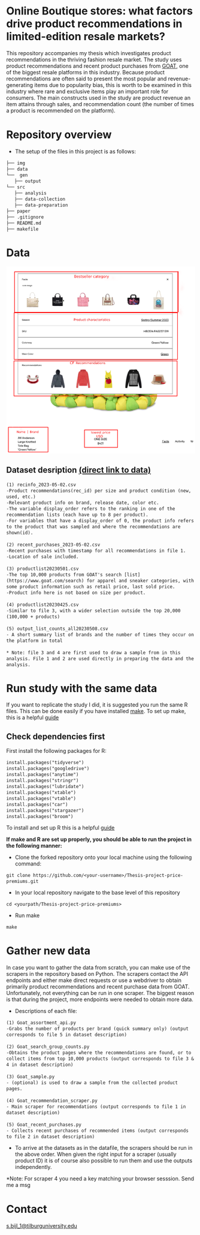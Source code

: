 # Online Boutique stores: what factors drive product recommendations in limited-edition resale markets?

This repository accompanies my thesis which investigates product recommendations in the thriving fashion resale market. The study uses product recommendations and recent 
product purchases from [GOAT](https://www.goat.com/), one of the biggest resale platforms in this industry. Because product recommendations are often said to present the 
most popular and revenue-generating items due to popularity bias, this is worth to be examined in this industry where rare and exclusive items play an important role for consumers. The main constructs used in the study are product revenue an item attains through sales, and recommendation count (the number of times a product is recommended on the platform). 



# Repository overview
- The setup of the files in this project is as follows:
```
├── img
├── data
└──  gen
   ├── output
└── src
   ├── analysis
   ├── data-collection
   ├── data-preparation
├── paper
├── .gitignore
├── README.md
├── makefile

```

# Data 

![Product recommendations on GOAT](img/facts_example_2.png)


## Dataset desription [(direct link to data)](https://drive.google.com/drive/u/0/folders/1HfVG22n4h4il92tmDk6Abf5qtocoBxyZ)

```
(1) recinfo_2023-05-02.csv
-Product recommendations(rec_id) per size and product condition (new, used, etc.)
-Relevant product info on brand, release date, color etc.
-The variable display_order refers to the ranking in one of the recommendation lists (each have up to 8 per product).
-For variables that have a display_order of 0, the product info refers to the product that was sampled and where the recommendations are shown(id).

(2) recent_purchases_2023-05-02.csv
-Recent purchases with timestamp for all recommendations in file 1.
-Location of sale included.

(3) productlist20230501.csv
-The top 10,000 products from GOAT's search [list](https://www.goat.com/search) for apparel and sneaker categories, with some product information such as retail price, last sold price.
-Product info here is not based on size per product.

(4) productlist20230425.csv
-Similar to file 3, with a wider selection outside the top 20,000 (100,000 + products)

(5) output_list_counts_all20230508.csv
- A short summary list of brands and the number of times they occur on the platform in total

* Note: file 3 and 4 are first used to draw a sample from in this analysis. File 1 and 2 are used directly in preparing the data and the analysis.
```


# Run study with the same data
If you want to replicate the study I did, it is suggested you run the same R files. This can be done easily if you have installed [make](https://gnuwin32.sourceforge.net/packages/make.htm). To set up make, this is a helpful [guide](https://tilburgsciencehub.com/building-blocks/configure-your-computer/automation-and-workflows/make/)

## Check dependencies first

First install the following packages for R:
```
install.packages("tidyverse")
install.packages("googledrive")
install.packages("anytime")
install.packages("stringr")
install.packages("lubridate")
install.packages("xtable")
install.packages("vtable")
install.packages("car")
install.packages("stargazer")
install.packages("broom")
```
To install and set up R this is a helpful [guide](https://tilburgsciencehub.com/building-blocks/configure-your-computer/statistics-and-computation/r/)

**If make and R are set up properly, you should be able to run the project in the following manner:**

- Clone the forked repository onto your local machine using the following command:
```
git clone https://github.com/<your-username>/Thesis-project-price-premiums.git
```
- In your local repository navigate to the base level of this repository
```
cd <yourpath/Thesis-project-price-premiums>
```
- Run make
```
make
```

# Gather new data
In case you want to gather the data from scratch, you can make use of the scrapers in the repository based on Python. The scrapers contact the API endpoints and either make direct requests or use a webdriver to obtain primarily product recommendations and  recent purchase data from GOAT. Unfortunately, not everything can be run in one scraper. The biggest reason is that during the project, more endpoints were needed to obtain more data. 

- Descriptions of each file:
```
(1) Goat_assortment_api.py
-Grabs the number of products per brand (quick summary only) (output corresponds to file 5 in dataset description)

(2) Goat_search_group_counts.py
-Obtains the product pages where the recommendations are found, or to collect items from top 10,000 products (output corresponds to file 3 & 4 in dataset description)

(3) Goat_sample.py
- (optional) is used to draw a sample from the collected product pages.

(4) Goat_recommendation_scraper.py
- Main scraper for recommendations (output corresponds to file 1 in dataset description)

(5) Goat_recent_purchases.py
- Collects recent purchases of recommended items (output corresponds to file 2 in dataset description)

```
- To arrive at the datasets as in the datafile, the scrapers should be run in the above order. When given the right input for a scraper (usually product ID) it is of course also possible to run them and use the outputs independently. 

*Note: For scraper 4 you need a key matching your browser sesssion. Send me a msg

# Contact
s.bijl_1@tilburguniversity.edu
